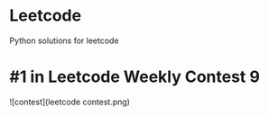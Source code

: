 # Leetcode
Python solutions for leetcode

# #1 in Leetcode Weekly Contest 9
![contest](leetcode contest.png)
